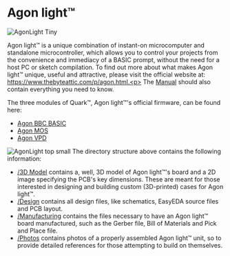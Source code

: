 # Agon light™
![AgonLight Tiny](https://user-images.githubusercontent.com/69539226/174462809-74da7287-020a-45ee-8996-a5056379a8d4.png)


Agon light™ is a unique combination of instant-on microcomputer and standalone microcontroller, which allows you to control your projects from the convenience and immediacy of a BASIC prompt, without the need for a host PC or sketch compilation. To find out more about what makes Agon light™ unique, useful and attractive, please visit the official website at: https://www.thebyteattic.com/p/agon.html.<p>
The <a href="https://github.com/TheByteAttic/AgonLight/blob/main/Agon%20light%20R1.0%20Manual.pdf">Manual</a> should also contain everything you need to know.<p>
The three modules of Quark™, Agon light™'s official firmware, can be found here:
<UL>
  <LI><a href="https://github.com/breakintoprogram/agon-bbc-basic">Agon BBC BASIC</a><br>
  <LI><a href="https://github.com/breakintoprogram/agon-mos">Agon MOS</a><br>
  <LI><a href="https://github.com/breakintoprogram/agon-vpd">Agon VPD</a><br>
</UL>
    
![AgonLight top small](https://user-images.githubusercontent.com/69539226/176546953-d6d5a319-20ea-49d6-84d9-6f3219fd9094.png)
The directory structure above contains the following information:
<UL>
  <LI><a href="https://github.com/TheByteAttic/AgonLight/tree/main/3D%20model">/3D Model</a> contains a, well, 3D model of Agon light™'s board and a 2D image specifying the PCB's key dimensions. These are meant for those interested in designing and building custom (3D-printed) cases for Agon light™.
  <LI><a href="https://github.com/TheByteAttic/AgonLight/tree/main/Design">/Design</a> contains all design files, like schematics, EasyEDA source files and PCB layout.
  <LI><a href="https://github.com/TheByteAttic/AgonLight/tree/main/Manufacturing">/Manufacturing</a> contains the files necessary to have an Agon light™ board manufactured, such as the Gerber file, Bill of Materials and Pick and Place file.
  <LI><a href="https://github.com/TheByteAttic/AgonLight/tree/main/Photos">/Photos</a> contains photos of a properly assembled Agon light™ unit, so to provide detailed references for those attempting to build on themselves.
</UL>
